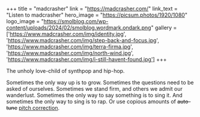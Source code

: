+++
title = "madcrasher"
link = "https://madcrasher.com/"
link_text = "Listen to madcrasher"
hero_image = "https://picsum.photos/1920/1080"
logo_image = "https://smolblog.com/wp-content/uploads/2024/02/smolblog.wordmark.ondark.png"
gallery = ['https://www.madcrasher.com/img/identity.jpg', 'https://www.madcrasher.com/img/step-back-and-focus.jpg', 'https://www.madcrasher.com/img/terra-firma.jpg', 'https://www.madcrasher.com/img/north-wind.jpg', 'https://www.madcrasher.com/img/i-still-havent-found.jpg']
+++

The unholy love-child of synthpop and hip-hop.

Sometimes the only way up is to grow. Sometimes the questions need to be asked of ourselves. Sometimes we stand firm,
and others we admit our wanderlust. Sometimes the only way to say something is to sing it. And sometimes the only way to
sing is to rap. Or use copious amounts of <del>auto-tune</del> <ins>pitch correction</ins>.
